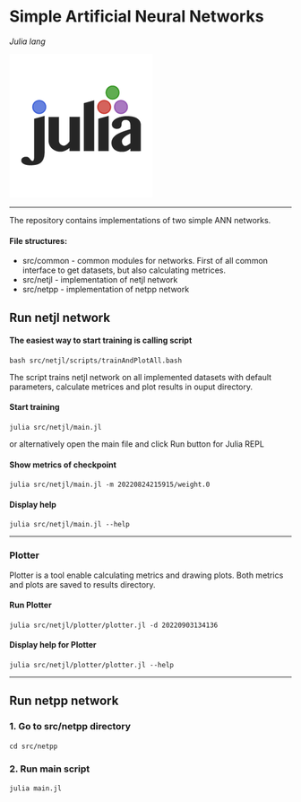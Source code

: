 # Simple Artificial Neural Networks

_Julia lang_

![Julia lang Logo](docs/julia-lang.png "Julia Logo")

---

The repository contains implementations of two simple ANN networks.

#### File structures:

- src/common - common modules for networks. First of all common interface to get datasets, but also calculating metrices.
- src/netjl - implementation of netjl network
- src/netpp - implementation of netpp network

## Run netjl network

#### The easiest way to start training is calling script

```
bash src/netjl/scripts/trainAndPlotAll.bash
```

The script trains netjl network on all implemented datasets with default parameters, calculate metrices and plot results in ouput directory.

#### Start training

```
julia src/netjl/main.jl
```

or alternatively open the main file and click Run button for Julia REPL

#### Show metrics of checkpoint

```
julia src/netjl/main.jl -m 20220824215915/weight.0
```

#### Display help

```
julia src/netjl/main.jl --help
```

---

### Plotter

Plotter is a tool enable calculating metrics and drawing plots. Both metrics and plots are saved to results directory.

#### Run Plotter

```
julia src/netjl/plotter/plotter.jl -d 20220903134136
```

#### Display help for Plotter

```
julia src/netjl/plotter/plotter.jl --help
```

---

## Run netpp network

### 1. Go to src/netpp directory

```
cd src/netpp
```

### 2. Run main script

```
julia main.jl
```
